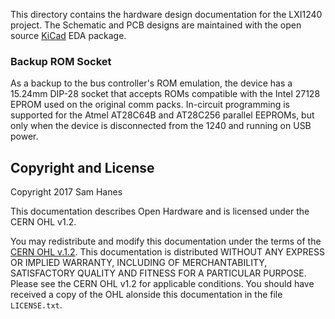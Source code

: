 This directory contains the hardware design documentation for the
LXI1240 project. The Schematic and PCB designs are maintained with
the open source [KiCad] EDA package.

[KiCad]: http://kicad-pcb.org/


### Backup ROM Socket

As a backup to the bus controller's ROM emulation, the device has a
15.24mm DIP-28 socket that accepts ROMs compatible with the Intel 27128
EPROM used on the original comm packs. In-circuit programming is
supported for the Atmel AT28C64B and AT28C256 parallel EEPROMs, but only
when the device is disconnected from the 1240 and running on USB power.

## Copyright and License

Copyright 2017 Sam Hanes

This documentation describes Open Hardware and is licensed under the
CERN OHL v1.2.

You may redistribute and modify this documentation under the terms of
the [CERN OHL v.1.2][OHL]. This documentation is distributed WITHOUT ANY
EXPRESS OR IMPLIED WARRANTY, INCLUDING OF MERCHANTABILITY, SATISFACTORY
QUALITY AND FITNESS FOR A PARTICULAR PURPOSE. Please see the CERN OHL
v1.2 for applicable conditions. You should have received a copy of the
OHL alonside this documentation in the file `LICENSE.txt`.

[OHL]: https://www.ohwr.org/projects/cernohl/wiki/cernohl

